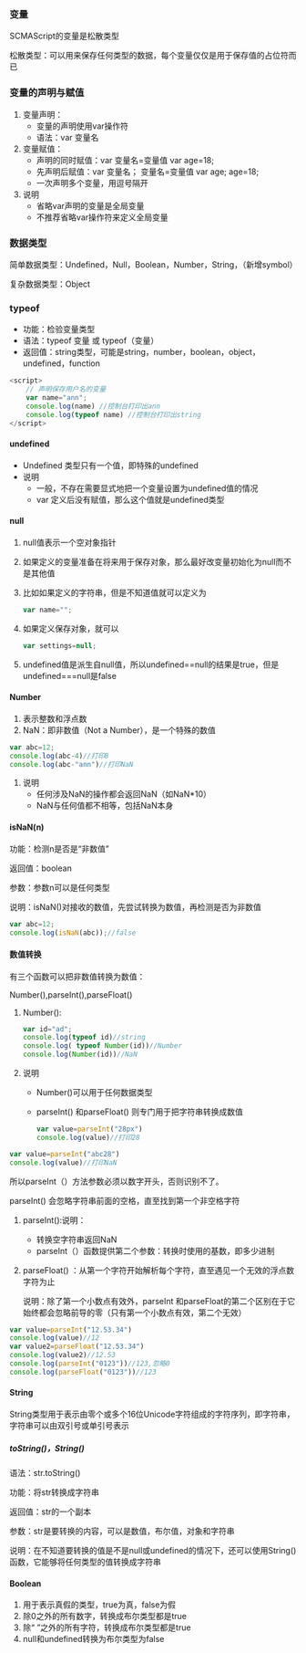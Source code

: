 ### 变量

SCMAScript的变量是松散类型

松散类型：可以用来保存任何类型的数据，每个变量仅仅是用于保存值的占位符而已

### 变量的声明与赋值

1. 变量声明：
   - 变量的声明使用var操作符
   - 语法：var 变量名   
2. 变量赋值：
   - 声明的同时赋值：var 变量名=变量值      var age=18;
   - 先声明后赋值：var 变量名； 变量名=变量值  var age; age=18;
   - 一次声明多个变量，用逗号隔开
3. 说明
   - 省略var声明的变量是全局变量
   - 不推荐省略var操作符来定义全局变量

### 数据类型

简单数据类型：Undefined，Null，Boolean，Number，String，（新增symbol）

复杂数据类型：Object

### typeof

- 功能：检验变量类型
- 语法：typeof 变量 或 typeof（变量）
- 返回值：string类型，可能是string，number，boolean，object，undefined，function

```javascript
<script>
    // 声明保存用户名的变量
    var name="ann";
    console.log(name) //控制台打印出ann
    console.log(typeof name) //控制台打印出string
</script>
```

#### undefined

- Undefined  类型只有一个值，即特殊的undefined
- 说明
  - 一般，不存在需要显式地把一个变量设置为undefined值的情况
  - var 定义后没有赋值，那么这个值就是undefined类型

#### null

1. null值表示一个空对象指针

2. 如果定义的变量准备在将来用于保存对象，那么最好改变量初始化为null而不是其他值

3. 比如如果定义的字符串，但是不知道值就可以定义为

   ```javascript
   var name="";
   ```

4. 如果定义保存对象，就可以

   ```javascript
   var settings=null;
   ```

5. undefined值是派生自null值，所以undefined==null的结果是true，但是undefined===null是false

#### Number

1. 表示整数和浮点数
2. NaN：即非数值（Not a Number），是一个特殊的数值

```javascript
var abc=12;
console.log(abc-4)//打印8
console.log(abc-"ann")//打印NaN
```

1. 说明
   - 任何涉及NaN的操作都会返回NaN（如NaN*10）
   - NaN与任何值都不相等，包括NaN本身

#### isNaN(n)

功能：检测n是否是“非数值”

返回值：boolean

参数：参数n可以是任何类型

说明：isNaN()对接收的数值，先尝试转换为数值，再检测是否为非数值

```javascript
var abc=12;
console.log(isNaN(abc));//false
```

#### 数值转换

有三个函数可以把非数值转换为数值：

Number(),parseInt(),parseFloat()

1. Number():

   ```javascript
   var id="ad";
   console.log(typeof id)//string
   console.log( typeof Number(id))//Number
   console.log(Number(id))//NaN
   ```

2. 说明

   - Number()可以用于任何数据类型

   - parseInt() 和parseFloat() 则专门用于把字符串转换成数值

     ```javascript
     var value=parseInt("28px")
     console.log(value)//打印28
     ```

```javascript
var value=parseInt("abc28")
console.log(value)//打印NaN
```

所以parseInt（）方法参数必须以数字开头，否则识别不了。

parseInt() 会忽略字符串前面的空格，直至找到第一个非空格字符

1. parseInt():说明：

   - 转换空字符串返回NaN
   - parseInt（）函数提供第二个参数：转换时使用的基数，即多少进制

2. parseFloat() ：从第一个字符开始解析每个字符，直至遇见一个无效的浮点数字符为止

   说明：除了第一个小数点有效外，parseInt 和parseFloat的第二个区别在于它始终都会忽略前导的零（只有第一个小数点有效，第二个无效）

```javascript
var value=parseInt("12.53.34")
console.log(value)//12
var value2=parseFloat("12.53.34")
console.log(value2)//12.53
console.log(parseInt("0123"))//123,忽略0
console.log(parseFloat("0123"))//123
```

#### String

String类型用于表示由零个或多个16位Unicode字符组成的字符序列，即字符串，字符串可以由双引号或单引号表示

##### toString()，String()

语法：str.toString()

功能：将str转换成字符串

返回值：str的一个副本

参数：str是要转换的内容，可以是数值，布尔值，对象和字符串

说明：在不知道要转换的值是不是null或undefined的情况下，还可以使用String()函数，它能够将任何类型的值转换成字符串



#### Boolean

1. 用于表示真假的类型，true为真，false为假
2. 除0之外的所有数字，转换成布尔类型都是true
3. 除“ ”之外的所有字符，转换成布尔类型都是true
4. null和undefined转换为布尔类型为false
